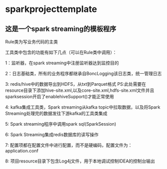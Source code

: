 # sparkprojecttemplate
## 这是一个spark streaming的模板程序
Rule类为写业务代码的主类

工具类中包含的功能有如下几点（可以在Rule类中调用）：

1：监听器，在spark streaming中注册监听器达到监控目的

2：日志基础类，所有的业务程序都继承自BoncLogging该日志类，统一管理日志

3: redis/hive中的数据导出到HDFS，从txt到Parquet格式
PS:此处需要在resource目录下添加hive-site.xml,以及core-site.xml,hdfs-site.xml文件并且sparksession开启了enablehiveSupport()才能正常使用

4: kafka集成工具类，Spark streaming从kafka topic中拉取数据，以及将Spark Streaming处理完的数据发往下游kafka的工具类集成

5: Spark streaming程序中调用spark sql(SparkSession)

6: Spark Streaming集成redis数据库的读写操作

7: 配置项都在配置文件中进行配置，而不是硬编码，配置文件为：application.conf

8: 项目resource目录下包含Log4j文件，用于本地调试控制IDEA的控制台输出